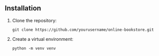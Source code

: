 <!DOCTYPE html>
<html lang="en">
<head>
    <meta charset="UTF-8">
    <meta name="viewport" content="width=device-width, initial-scale=1.0">
    <title>Online Bookstore Project</title>
</head>
  <body>
    <section id="installation">
        <h2>Installation</h2>
        <ol>
            <li>Clone the repository:
                <pre><code>git clone https://github.com/yourusername/online-bookstore.git</code></pre>
            </li>
            <li>Create a virtual environment:
                <pre><code>python -m venv venv</code></pre>
            </li>
            <!-- Add the remaining installation steps here -->
        </ol>
    </section>
  </body>
</html>


